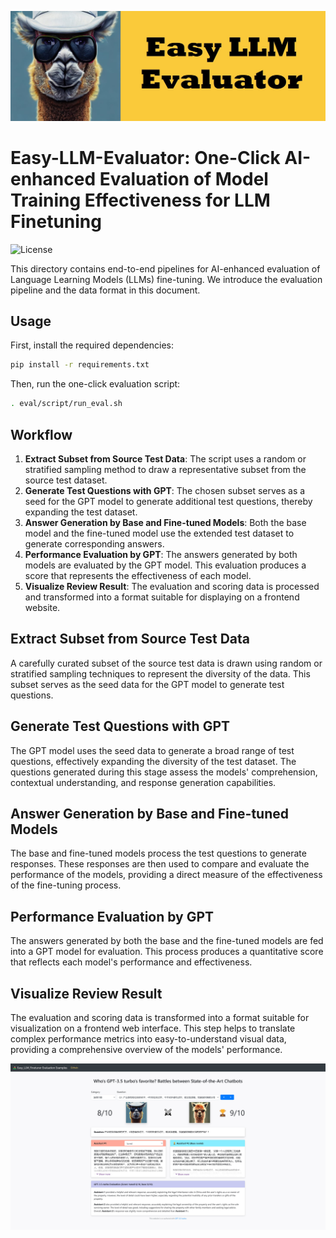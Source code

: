 <p align="center">
    <img src="./assets/logo.jpg" alt="logo">
</p>

# Easy-LLM-Evaluator: One-Click AI-enhanced Evaluation of Model Training Effectiveness for LLM Finetuning

![License](https://img.shields.io/github/license/Antlera/easy-llm-finetuner)

This directory contains end-to-end pipelines for AI-enhanced evaluation of Language Learning Models (LLMs) fine-tuning. We introduce the evaluation pipeline and the data format in this document.

## Usage

First, install the required dependencies:

```bash
pip install -r requirements.txt
```

Then, run the one-click evaluation script:

```bash
. eval/script/run_eval.sh
```

## Workflow
1. **Extract Subset from Source Test Data**: The script uses a random or stratified sampling method to draw a representative subset from the source test dataset.
2. **Generate Test Questions with GPT**: The chosen subset serves as a seed for the GPT model to generate additional test questions, thereby expanding the test dataset.
3. **Answer Generation by Base and Fine-tuned Models**: Both the base model and the fine-tuned model use the extended test dataset to generate corresponding answers.
4. **Performance Evaluation by GPT**: The answers generated by both models are evaluated by the GPT model. This evaluation produces a score that represents the effectiveness of each model.
5. **Visualize Review Result**: The evaluation and scoring data is processed and transformed into a format suitable for displaying on a frontend website.

## Extract Subset from Source Test Data

A carefully curated subset of the source test data is drawn using random or stratified sampling techniques to represent the diversity of the data. This subset serves as the seed data for the GPT model to generate test questions.

## Generate Test Questions with GPT

The GPT model uses the seed data to generate a broad range of test questions, effectively expanding the diversity of the test dataset. The questions generated during this stage assess the models' comprehension, contextual understanding, and response generation capabilities.

## Answer Generation by Base and Fine-tuned Models

The base and fine-tuned models process the test questions to generate responses. These responses are then used to compare and evaluate the performance of the models, providing a direct measure of the effectiveness of the fine-tuning process.

## Performance Evaluation by GPT
The answers generated by both the base and the fine-tuned models are fed into a GPT model for evaluation. This process produces a quantitative score that reflects each model's performance and effectiveness.

## Visualize Review Result

The evaluation and scoring data is transformed into a format suitable for visualization on a frontend web interface. This step helps to translate complex performance metrics into easy-to-understand visual data, providing a comprehensive overview of the models' performance.

<p align="center">
    <img src="./assets/webpage.jpg" alt="logo">
</p>


